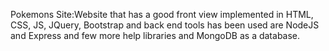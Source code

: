 Pokemons Site:Website that has a good front view implemented in HTML, CSS, JS, JQuery, Bootstrap and back end tools has been used are NodeJS and Express and few more help libraries and MongoDB as a database.
